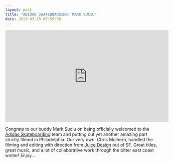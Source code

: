 ```yaml
---
layout: post
title: "ADIDAS SKATEBOARDING: MARK SUCIU"
date: 2013-03-15 05:55:00
---
```


<p><iframe frameborder="0" height="295" src="http://www.youtube.com/embed/redN-JcM0Fc?rel=0" width="524"></iframe></p>
<p>Congrats to our buddy Mark Suciu on being officially welcomed to the <a href="http://www.adidas.com/com/apps/skateboarding/">Adidas Skateboarding</a> team and putting out yet another amazing part strictly filmed in Philadelphia. Our very own, Chris Mulhern, handled the filming and editing with direction from <a href="http://juicedesign.com/">Juice Design</a> out of SF. Great titles, great music, and a lot of collaborative work through the bitter east coast winter! Enjoy&#8230;</p>
